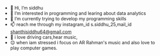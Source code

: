- 👋 Hi, I’m siddhu
- 👀 I’m interested in programming and learing about data analytics
- 🌱 I’m currently trying to develop my programming skills
- 📫  reach me through my instagram_id s.siddhu_25,mail_id shanthisiddhu64@gmail.com
- 🚗 i love driving cars,hear music,
- 😌 when iam stressed i focus on AR Rahman's music and also love to play computer games.

<!---
siddhu2529/siddhu2529 is a ✨ special ✨ repository because its `README.md` (this file) appears on your GitHub profile.
You can click the Preview link to take a look at your changes.
--->
